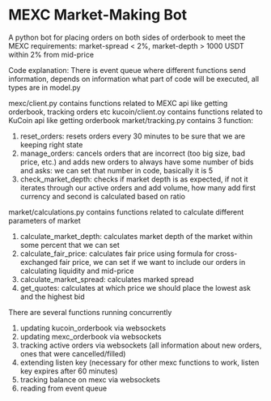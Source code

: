 # MEXC Market-Making Bot

A python bot for placing orders on both sides of orderbook to meet the MEXC requirements: market-spread < 2%, market-depth > 1000 USDT within 2% from mid-price


Code explanation:
There is event queue where different functions send information, depends on information what part of code will be executed, all types are in model.py

mexc/client.py contains functions related to MEXC api like getting orderbook, tracking orders etc
kucoin/client.oy contains functions related to KuCoin api like getting orderbook
market/tracking.py contains 3 function:
1) reset_orders: resets orders every 30 minutes to be sure that we are keeping right state
2) manage_orders: cancels orders that are incorrect (too big size, bad price, etc.) and adds new orders to always have some number of bids and asks: we can set that number in code, basically it is 5
3) check_market_depth: checks if market depth is as expected, if not it iterates through our active orders and add volume, how many add first currency and second is calculated based on ratio

market/calculations.py contains functions related to calculate different parameters of market
1) calculate_market_depth: calculates market depth of the market within some percent that we can set
2) calculate_fair_price: calculates fair price using formula for cross-exchanged fair price, we can set if we want to include our orders in calculating liquidity and mid-price
3) calculate_market_spread: calculates marked spread
4) get_quotes: calculates at which price we should place the lowest ask and the highest bid

There are several functions running concurrently
1) updating kucoin_orderbook via websockets
2) updating mexc_orderbook via websockets
3) tracking active orders via websockets (all information about new orders, ones that were cancelled/filled)
4) extending listen key (necessary for other mexc functions to work, listen key expires after 60 minutes)
5) tracking balance on mexc via websockets
6) reading from event queue

